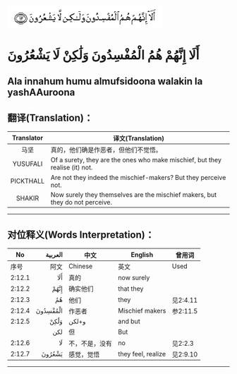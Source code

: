 ![002:012](images/002_012.gif)

#  أَلَا إِنَّهُمْ هُمُ الْمُفْسِدُونَ وَلَٰكِنْ لَا يَشْعُرُونَ 

## Ala innahum humu almufsidoona walakin la yashAAuroona

## 翻译(Translation)：

| Translator | 译文(Translation)                                            |
| :--------: | ------------------------------------------------------------ |
|    马坚    | 真的，他们确是作恶者，但他们不觉悟。                         |
|  YUSUFALI  | Of a surety, they are the ones who make mischief, but they realise (it) not. |
| PICKTHALL  | Are not they indeed the mischief-makers? But they perceive not. |
|   SHAKIR   | Now surely they themselves are the mischief makers, but they do not perceive. |

---

## 对位释义(Words Interpretation)：

| No     |  العربية | 中文           | English            | 曾用词   |
| ------ | -------: | -------------- | ------------------ | -------- |
| 序号   |     阿文 | Chinese        | 英文               | Used     |
| 2:12.1 |      أَلَا | 真的           | now surely         |          |
| 2:12.2 |     إِنَّهُمْ | 确实他们       | that they          |          |
| 2:12.3 |       هُمُ | 他们           | they               | 见2:4.11 |
| 2:12.4 | الْمُفْسِدُونَ | 作恶者         | Mischief makers    | 参2:11.5 |
| 2:12.5 |     وَلَٰكِنْ | و+لكن          | and but            |          |
|        |      لكن | 但             | But                |          |
| 2:12.6 |       لَا | 不，不是，没有 | no                 | 见2:2.3  |
| 2:12.7 |   يَشْعُرُونَ | 感觉，觉悟     | they feel, realize | 见2:9.10 |

---
